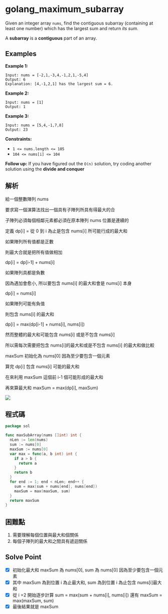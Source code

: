 # golang_maximum_subarray

Given an integer array `nums`, find the contiguous subarray (containing at least one number) which has the largest sum and return *its sum*.

A **subarray** is a **contiguous** part of an array.

## Examples

**Example 1:**

```
Input: nums = [-2,1,-3,4,-1,2,1,-5,4]
Output: 6
Explanation: [4,-1,2,1] has the largest sum = 6.

```

**Example 2:**

```
Input: nums = [1]
Output: 1

```

**Example 3:**

```
Input: nums = [5,4,-1,7,8]
Output: 23

```

**Constraints:**

- `1 <= nums.length <= 105`
- `104 <= nums[i] <= 104`

**Follow up:** If you have figured out the `O(n)` solution, try coding another solution using the **divide and conquer**

## 解析

給一個整數陣列 nums

要求寫一個演算法找出一個具有子陣列所具有得最大的合

子陣列必須每個相鄰元素都必須在原本陣列 nums 位置是連續的

定義 dp[i] = 從 0 到 i 為止是包含 nums[i] 所可能行成的最大和

如果陣列所有值都是正數

則最大合就是把所有值做相加

dp[i] = dp[i-1] + nums[i]

如果陣列具都是負數

因為遇加會愈小, 所以要包含 nums[i] 的最大和會是 nums[i] 本身

dp[i] = nums[i] 

如果陣列可能有負值

則包含 nums[i] 的最大和

dp[i] = max(dp[i-1] + nums[i], nums[i])

然而整體的最大和可能包含 nums[i] 或是不包含 nums[i]

所以需每次需要把包含 nums[i]的最大和或是不包含 nums[i] 的最大和做比較

maxSum 初始化為 nums[0] 因為至少要包含一個元素

算完 dp[i] 包含 nums[i] 可能的最大和

在來利用 maxSum 這個前 i-1 個可能形成的最大和

再來算最大和 maxSum = max(dp[i], maxSum) 

![](https://i.imgur.com/PjUhgXg.png)

## 程式碼
```go
package sol

func maxSubArray(nums []int) int {
  nLen := len(nums)
  sum := nums[0]
  maxSum := nums[0]
  var max = func(a, b int) int {
    if a > b {
      return a
    }
    return b
  }
  for end := 1; end < nLen; end++ {
    sum = max(sum + nums[end], nums[end])
    maxSum = max(maxSum, sum)
  }
  return maxSum
}

```
## 困難點

1. 需要理解每個位置與最大和個關係
2. 每個子陣列的最大和之間具有遞迴關係

## Solve Point

- [x]  初始化最大和 maxSum 為 nums[0], sum 為 nums[0] 因為至少要包含一個元素
- [x]  其中 maxSum 為到位置 i 為止最大和, sum 為到位置 i 為止包含 nums[i]最大和
- [x]  從 i =2 開始逐步計算  sum = max(sum + nums[i], nums[i]) 還有 maxSum = max(maxSum, sum)
- [x]  最後結果就是 maxSum